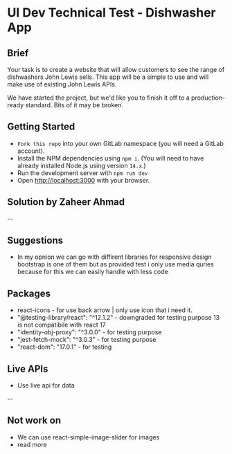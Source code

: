 # UI Dev Technical Test - Dishwasher App

## Brief

Your task is to create a website that will allow customers to see the range of dishwashers John Lewis sells. This app will be a simple to use and will make use of existing John Lewis APIs.

We have started the project, but we'd like you to finish it off to a production-ready standard. Bits of it may be broken.


## Getting Started

- `Fork this repo` into your own GitLab namespace (you will need a GitLab account).
- Install the NPM dependencies using `npm i`. (You will need to have already installed Node.js using version `14.x`.)
- Run the development server with `npm run dev`
- Open [http://localhost:3000](http://localhost:3000) with your browser.

## Solution by Zaheer Ahmad 

-- 
## Suggestions 

- In my opnion we can go with diffirent libraries for responsive design bootstrap is one of them but as provided test i only use media quries because for this we can easily handle with less code 


## Packages 
- react-icons - for use back arrow | only use icon that i need it.
- "@testing-library/react": "^12.1.2" - downgraded for testing purpose 13 is not compatibile with react 17
- "identity-obj-proxy": "^3.0.0" - for testing purpose
- "jest-fetch-mock": "^3.0.3" - for testing purpose 
- "react-dom": "17.0.1" - for testing

## Live APIs
- Use live api for data

--
## Not work on 
- We can use react-simple-image-slider for images
- read more 


